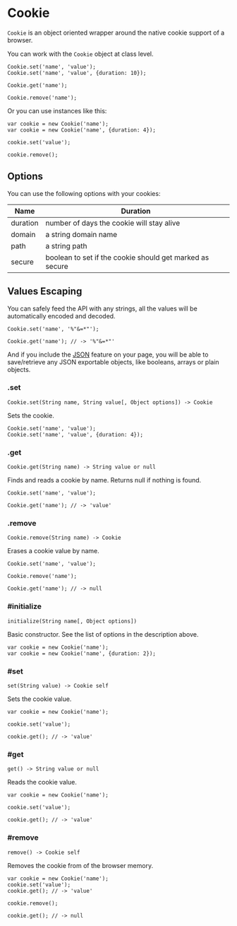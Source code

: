 # Cookie

`Cookie` is an object oriented wrapper around the native cookie support
of a browser.

You can work with the `Cookie` object at class level.

    Cookie.set('name', 'value');
    Cookie.set('name', 'value', {duration: 10});
    
    Cookie.get('name');
    
    Cookie.remove('name');

Or you can use instances like this:

    var cookie = new Cookie('name');
    var cookie = new Cookie('name', {duration: 4});
    
    cookie.set('value');
    
    cookie.remove();

## Options

You can use the following options with your cookies:

Name     | Duration                                                  |
---------|-----------------------------------------------------------|
duration | number of days the cookie will stay alive                 |
domain   | a string domain name                                      |
path     | a string path                                             |
secure   | boolean to set if the cookie should get marked as secure  |
 
## Values Escaping

You can safely feed the API with any strings, all the values will be
automatically encoded and decoded.

    Cookie.set('name', '%"&=*"');
    
    Cookie.get('name'); // -> '%"&=*"'

And if you include the [JSON](/goods/json) feature on your page, you will
be able to save/retrieve any JSON exportable objects, like booleans, arrays
or plain objects.


### .set

    Cookie.set(String name, String value[, Object options]) -> Cookie

Sets the cookie.

    Cookie.set('name', 'value');
    Cookie.set('name', 'value', {duration: 4});

### .get

    Cookie.get(String name) -> String value or null

Finds and reads a cookie by name. Returns null if nothing is found.

    Cookie.set('name', 'value');
    
    Cookie.get('name'); // -> 'value'

### .remove

    Cookie.remove(String name) -> Cookie 

Erases a cookie value by name.

    Cookie.set('name', 'value');
    
    Cookie.remove('name');
    
    Cookie.get('name'); // -> null


### #initialize

    initialize(String name[, Object options])

Basic constructor. See the list of options in the description above.

    var cookie = new Cookie('name');
    var cookie = new Cookie('name', {duration: 2});


### #set

    set(String value) -> Cookie self
  
Sets the cookie value.

    var cookie = new Cookie('name');
  
    cookie.set('value');
    
    cookie.get(); // -> 'value'


### #get

    get() -> String value or null
  
Reads the cookie value.

    var cookie = new Cookie('name');
    
    cookie.set('value');
    
    cookie.get(); // -> 'value'


### #remove

    remove() -> Cookie self

Removes the cookie from of the browser memory.

    var cookie = new Cookie('name');
    cookie.set('value');
    cookie.get(); // -> 'value'
    
    cookie.remove();
    
    cookie.get(); // -> null
